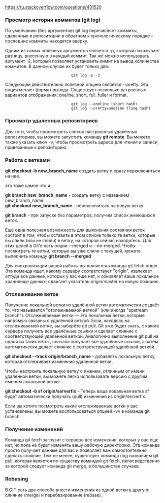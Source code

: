 https://ru.stackoverflow.com/questions/431520  

### Просмотр истории коммитов (git log)  
По умолчанию (без аргументов) git log перечисляет коммиты, сделанные в репозитории в обратном к хронологическому порядке – последние коммиты находятся вверху.  

Одним из самых полезных аргументов является -p, который показывает разницу, внесенную в каждый коммит. Так же можно использовать аргумент -2, который позволяет установить лимит на вывод количества коммитов. В данном случае их будет только два:  

                                  git log -p -2  

Следующей действительно полезной опцией является --pretty. Эта опция меняет формат вывода. Существует несколько встроенных вариантов отображения: oneline, short, full, fuller и format.  

                                  git log --oneline (short hash)  
                                  git log --pretty=oneline (long hash)   


### Просмотр удаленных репозиториев  
Для того, чтобы просмотреть список настроенных удалённых репозиториев, вы можете запустить команду **git remote**.
Вы можете также указать ключ -v, чтобы просмотреть адреса для чтения и записи, привязанные к репозиторию.  

### Работа с ветками  
**git checkout -b new_branch_name** создать ветку и сразу переключиться на нее.  

это тоже самое что и:  

**git branch new_branch_name** - создать ветку с названием new_branch_name  
**git checkout new_branch_name** - переключиться на новую ветку  

**git branch** - при запуске без параметров, получим список имеющихся веток.  

Ещё одна полезная возможность для выяснения состояния веток состоит в том, чтобы оставить в этом списке только те ветки, которые вы слили (или не слили) в ветку, на которой сейчас находитесь. Для этих целей в Git’е есть опции --merged и --no-merged. Чтобы посмотреть те ветки, которые вы уже слили с текущей, можете выполнить команду **git branch --merged**  

Для синхронизации вашей работы выполняется команда git fetch origin. Эта команда ищет, какому серверу соответствует "origin", извлекает оттуда все данные, которых у вас ещё нет, и обновляет ваше локальное хранилище данных; сдвигает указатель origin/master на новую позицию.

### Отслеживание веток  
Получение локальной ветки из удалённой ветки автоматически создаёт то, что называется "отслеживаемой веткой" (или иногда "upstream branch"). Отслеживаемые ветки — это локальные ветки, которые напрямую связаны с удалённой веткой. Если, находясь на отслеживаемой ветке, вы наберёте git pull, Git уже будет знать, с какого сервера получить все удалённые ссылки и сделает слияние с соответствующей удалённой веткой. Аналогично выполнение git pull на одной из таких веток, сначала получает все удалённые ссылки, а затем автоматически делает слияние с соответствующей
удалённой веткой.  

**git checkout --track origin/branch_name** - добавлять локальную ветку, которая отслеживает изменения удаленной ветки.  

Чтобы настроить локальную ветку с именем, отличным от имени удалённой ветки, вы можете легко использовать версию с
другим именем локальной ветки:  

**git checkout -b sf origin/serverfix** - Теперь ваша локальная ветка sf будет автоматически получать
(pull) изменения из origin/serverfix.  

Если вы хотите посмотреть какие отслеживаемые ветки у вас установлены, вы можете воспользоваться опцией -vv в команде git branch.

### Получение изменений  
Команда git fetch загрузит с сервера все изменения, которых у вас еще нет, но пока не будет изменять вашу рабочую директорию. Эта команда просто получает данные для вас и позволяет вам самостоятельно сделать слияние. Тем не менее, существует команда под названием git pull, которая является по существу командой git fetch, непосредственно за которой следует команда git merge, в большинстве случаев.  

### Rebasing  
В GIT есть два способа внести изменения из одной ветки в другую: слияние (merge) и перебазирование (rebase).  




